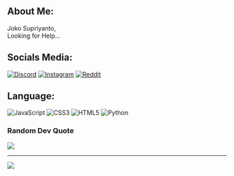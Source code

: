## About Me:
Joko Supriyanto,<br>Looking for Help...


## Socials Media:
[![Discord](https://img.shields.io/badge/Discord-%237289DA.svg?logo=discord&logoColor=white)](htttps://discord.gg/https://discord.gg/A2RQKsEh) [![Instagram](https://img.shields.io/badge/Instagram-%23E4405F.svg?logo=Instagram&logoColor=white)](https://instagram.com/josuriano) [![Reddit](https://img.shields.io/badge/Reddit-%23FF4500.svg?logo=Reddit&logoColor=white)](https://reddit.com/user/Hararki) 

## Language:
![JavaScript](https://img.shields.io/badge/javascript-%23323330.svg?style=flat-square&logo=javascript&logoColor=%23F7DF1E) ![CSS3](https://img.shields.io/badge/css3-%231572B6.svg?style=flat-square&logo=css3&logoColor=white) ![HTML5](https://img.shields.io/badge/html5-%23E34F26.svg?style=flat-square&logo=html5&logoColor=white) ![Python](https://img.shields.io/badge/python-3670A0?style=flat-square&logo=python&logoColor=ffdd54)

### Random Dev Quote
![](https://quotes-github-readme.vercel.app/api?type=horizontal&theme=tokyonight)

---
[![](https://visitcount.itsvg.in/api?id=Josu1712&icon=5&color=4)](https://visitcount.itsvg.in)

<!-- Proudly created with GPRM ( https://gprm.itsvg.in ) -->
